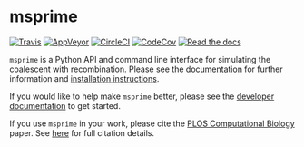 # msprime

[![Travis](https://img.shields.io/travis/jeromekelleher/msprime/master.svg)](https://travis-ci.org/jeromekelleher/msprime) [![AppVeyor](https://ci.appveyor.com/api/projects/status/7u35hb93h0hmo000/branch/master?svg=true
)](https://ci.appveyor.com/project/jeromekelleher/msprime/branch/master) [![CircleCI](https://circleci.com/gh/jeromekelleher/msprime.svg?style=shield)](https://circleci.com/gh/jeromekelleher/msprime) [![CodeCov](https://img.shields.io/codecov/c/github/jeromekelleher/msprime.svg)](https://codecov.io/gh/jeromekelleher/msprime) [![Read the docs](https://readthedocs.org/projects/msprime/badge/?version=latest)](http://msprime.readthedocs.io/en/latest/?badge=latest)

``msprime`` is a Python API and command line interface for simulating the 
coalescent with recombination. Please see the 
[documentation](https://msprime.readthedocs.org/en/latest/>)
for further information and 
[installation instructions](https://msprime.readthedocs.org/en/latest/installation.html).

If you would like to help make ``msprime`` better, please see the 
[developer documentation](https://msprime.readthedocs.org/en/latest/development.html)
to get started.

If you use ``msprime`` in your work, please cite the [PLOS Computational
Biology](http://dx.doi.org/10.1371/journal.pcbi.1004842) paper.
See [here](https://msprime.readthedocs.org/en/latest/CITATION.html>) for
full citation details.
